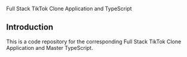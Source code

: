 Full Stack TikTok Clone Application and TypeScript

## Introduction
This is a code repository for the corresponding Full Stack TikTok Clone Application and Master TypeScript.
